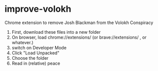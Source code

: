 # improve-volokh
Chrome extension to remove Josh Blackman from the Volokh Conspiracy

1) First, download these files into a new folder
2) On browser, load chrome://extensions/ (or brave://extensions/ , or whatever.)
3) switch on Developer Mode
4) Click "Load Unpacked"
5) Choose the folder
6) Read in (relative) peace
